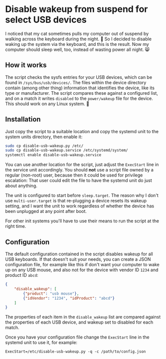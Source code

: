 # Disable wakeup from suspend for select USB devices

I noticed that my cat sometimes pulls my computer out of suspend by
walking across the keyboard during the night. :paw_prints: So I
decided to disable waking up the system via the keyboard, and this is
the result. Now my computer should sleep well, too, instead of wasting
power all night. :smile_cat:

## How it works

The script checks the sysfs entries for your USB devices, which can be
found in `/sys/bus/usb/devices/`. The files within the device
directory contain (among other thing) information that identifies the
device, like its type or manufacturer. The script compares these
against a configured list, and on a match it writes `disabled` to the
`power/wakeup` file for the device. This should work on any Linux
system. :penguin:

## Installation

Just copy the script to a suitable location and copy the systemd unit
to the system units directory, then enable it:

```sh
sudo cp disable-usb-wakeup.py /etc/
sudo cp disable-usb-wakeup.service /etc/systemd/system/
systemctl enable disable-usb-wakeup.service
```

You can use another location for the script, just adjust the
`ExecStart` line in the service unit accordingly. You should **not**
use a script file owned by a regular (non-root) user, because then it
could be used for privilege escalation: That user could edit the file
to have the systemd unit do just about anything.

The unit is configured to start before `sleep.target`. The reason why
I don't use `multi-user.target` is that re-plugging a device resets
its wakeup setting, and I want the unit to work regardless of whether
the device has been unplugged at any point after boot.

For other init systems you'll have to use their means to run the
script at the right time.

## Configuration

The default configuration contained in the script disables wakeup for
all USB keyboards. If that doesn't suit your needs, you can create a
JSON configuration file, for example like this if don't want your
computer to wake up on any USB mouse, and also not for the device with
vendor ID `1234` and product ID `abcd`:

```json
{
    "disable_wakeup": [
        {"product": "usb mouse"},
        {"idVendor": "1234", "idProduct": "abcd"}
    ]
}
```

The properties of each item in the `disable_wakeup` list are compared
against the properties of each USB device, and wakeup set to disabled
for each match.

Once you have your configuration file change the `ExecStart` line in
the systemd unit to use it, for example:

```
ExecStart=/etc/disable-usb-wakeup.py -q -c /path/to/config.json
```
